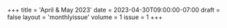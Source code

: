 +++
title = 'April & May 2023'
date = 2023-04-30T09:00:00-07:00
draft = false 
layout = 'monthlyissue'
volume = 1
issue = 1
+++